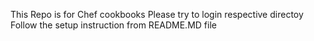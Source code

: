 This Repo is for Chef cookbooks 
Please try to login respective directoy 
Follow the setup instruction from README.MD file



